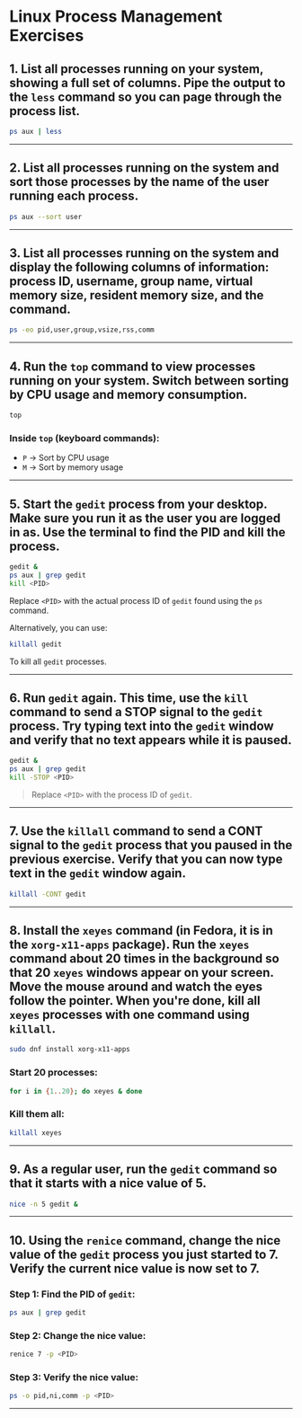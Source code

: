 # Linux Process Management Exercises

## 1. List all processes running on your system, showing a full set of columns. Pipe the output to the `less` command so you can page through the process list.
```bash
ps aux | less
```

---

## 2. List all processes running on the system and sort those processes by the name of the user running each process.

```bash
ps aux --sort user
```

---

## 3. List all processes running on the system and display the following columns of information: process ID, username, group name, virtual memory size, resident memory size, and the command.

```bash
ps -eo pid,user,group,vsize,rss,comm
```

---

## 4. Run the `top` command to view processes running on your system. Switch between sorting by CPU usage and memory consumption.


```bash
top
```
### Inside `top` (keyboard commands):
- `P` → Sort by CPU usage
- `M` → Sort by memory usage

---

## 5. Start the `gedit` process from your desktop. Make sure you run it as the user you are logged in as. Use the terminal to find the PID and kill the process.


```bash
gedit &
ps aux | grep gedit
kill <PID>
```
Replace `<PID>` with the actual process ID of `gedit` found using the `ps` command.

Alternatively, you can use:
```bash
killall gedit
```
To kill all `gedit` processes.

---

## 6. Run `gedit` again. This time, use the `kill` command to send a STOP signal to the `gedit` process. Try typing text into the `gedit` window and verify that no text appears while it is paused.


```bash
gedit &
ps aux | grep gedit
kill -STOP <PID>
```
> Replace `<PID>` with the process ID of `gedit`.

---

## 7. Use the `killall` command to send a CONT signal to the `gedit` process that you paused in the previous exercise. Verify that you can now type text in the `gedit` window again.

```bash
killall -CONT gedit
```

---

## 8. Install the `xeyes` command (in Fedora, it is in the `xorg-x11-apps` package). Run the `xeyes` command about 20 times in the background so that 20 `xeyes` windows appear on your screen. Move the mouse around and watch the eyes follow the pointer. When you're done, kill all `xeyes` processes with one command using `killall`.

```bash
sudo dnf install xorg-x11-apps
```

### Start 20 processes:
```bash
for i in {1..20}; do xeyes & done
```

### Kill them all:
```bash
killall xeyes
```

---

## 9. As a regular user, run the `gedit` command so that it starts with a nice value of 5.

```bash
nice -n 5 gedit &
```

---

## 10. Using the `renice` command, change the nice value of the `gedit` process you just started to 7. Verify the current nice value is now set to 7.

### Step 1: Find the PID of `gedit`:
```bash
ps aux | grep gedit
```

### Step 2: Change the nice value:
```bash
renice 7 -p <PID>
```

### Step 3: Verify the nice value:
```bash
ps -o pid,ni,comm -p <PID>
```

---
